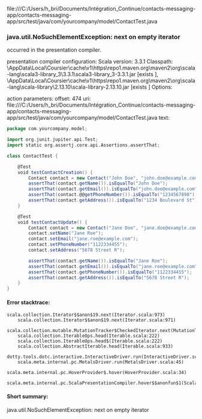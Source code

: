 file:///C:/Users/h_bri/Documents/Intégration_Continue/contacts-messaging-app/contacts-messaging-app/src/test/java/com/yourcompany/model/ContactTest.java
### java.util.NoSuchElementException: next on empty iterator

occurred in the presentation compiler.

presentation compiler configuration:
Scala version: 3.3.1
Classpath:
<HOME>\AppData\Local\Coursier\cache\v1\https\repo1.maven.org\maven2\org\scala-lang\scala3-library_3\3.3.1\scala3-library_3-3.3.1.jar [exists ], <HOME>\AppData\Local\Coursier\cache\v1\https\repo1.maven.org\maven2\org\scala-lang\scala-library\2.13.10\scala-library-2.13.10.jar [exists ]
Options:



action parameters:
offset: 474
uri: file:///C:/Users/h_bri/Documents/Intégration_Continue/contacts-messaging-app/contacts-messaging-app/src/test/java/com/yourcompany/model/ContactTest.java
text:
```scala
package com.yourcompany.model;

import org.junit.jupiter.api.Test;
import static org.assertj.core.api.Assertions.assertThat;

class ContactTest {

    @Test
    void testContactCreation() {
        Contact contact = new Contact("John Doe", "john.doe@example.com", "1234567890", "1234 Boulevard St");
        assertThat(contact.getName()).isEqualTo("John Doe");
        assertThat(contact.getEmail()).isEqualTo("john.doe@example.com");
        assertThat(contact.@@getPhoneNumber()).isEqualTo("1234567890");
        assertThat(contact.getAddress()).isEqualTo("1234 Boulevard St");
    }

    @Test
    void testContactUpdate() {
        Contact contact = new Contact("Jane Doe", "jane.doe@example.com", "0987654321", "4321 Avenue Q");
        contact.setName("Jane Roe");
        contact.setEmail("jane.roe@example.com");
        contact.setPhoneNumber("1122334455");
        contact.setAddress("5678 Street R");

        assertThat(contact.getName()).isEqualTo("Jane Roe");
        assertThat(contact.getEmail()).isEqualTo("jane.roe@example.com");
        assertThat(contact.getPhoneNumber()).isEqualTo("1122334455");
        assertThat(contact.getAddress()).isEqualTo("5678 Street R");
    }
}

```



#### Error stacktrace:

```
scala.collection.Iterator$$anon$19.next(Iterator.scala:973)
	scala.collection.Iterator$$anon$19.next(Iterator.scala:971)
	scala.collection.mutable.MutationTracker$CheckedIterator.next(MutationTracker.scala:76)
	scala.collection.IterableOps.head(Iterable.scala:222)
	scala.collection.IterableOps.head$(Iterable.scala:222)
	scala.collection.AbstractIterable.head(Iterable.scala:933)
	dotty.tools.dotc.interactive.InteractiveDriver.run(InteractiveDriver.scala:168)
	scala.meta.internal.pc.MetalsDriver.run(MetalsDriver.scala:45)
	scala.meta.internal.pc.HoverProvider$.hover(HoverProvider.scala:34)
	scala.meta.internal.pc.ScalaPresentationCompiler.hover$$anonfun$1(ScalaPresentationCompiler.scala:352)
```
#### Short summary: 

java.util.NoSuchElementException: next on empty iterator